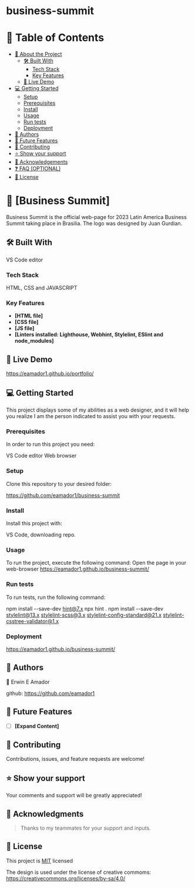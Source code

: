 # business-summit
# 📗 Table of Contents

- [📖 About the Project](#about-project)
  - [🛠 Built With](#built-with)
    - [Tech Stack](#tech-stack)
    - [Key Features](#key-features)
  - [🚀 Live Demo](#live-demo)
- [💻 Getting Started](#getting-started)
  - [Setup](#setup)
  - [Prerequisites](#prerequisites)
  - [Install](#install)
  - [Usage](#usage)
  - [Run tests](#run-tests)
  - [Deployment](#triangular_flag_on_post-deployment)
- [👥 Authors](#authors)
- [🔭 Future Features](#future-features)
- [🤝 Contributing](#contributing)
- [⭐️ Show your support](#support)
- [🙏 Acknowledgements](#acknowledgements)
- [❓ FAQ (OPTIONAL)](#faq)
- [📝 License](#license)


# 📖 [Business Summit] <a name="about-project"></a>

Business Summit is the official web-page for 2023 Latin America Business Summit taking place in Brasilia. The logo was designed by Juan Gurdian.  

## 🛠 Built With <a name="built-with"></a>

VS Code editor

### Tech Stack <a name="tech-stack"></a>

HTML, CSS and JAVASCRIPT

### Key Features <a name="key-features"></a>

- **[HTML file]**
- **[CSS file]**
- **[JS file]**
- **[Linters installed: Lighthouse, Webhint, Stylelint, ESlint and node_modules]**


## 🚀 Live Demo <a name="live-demo"></a>

 https://eamador1.github.io/portfolio/

## 💻 Getting Started <a name="getting-started"></a>

This project displays some of my abilities as a web designer, and it will help you realize I am the person indicated to assist you with your requests.

### Prerequisites

In order to run this project you need:

VS Code editor
Web browser

### Setup

Clone this repository to your desired folder:

https://github.com/eamador1/business-summit

### Install

Install this project with:

VS Code, downloading repo.

### Usage

To run the project, execute the following command: Open the page in your web-browser https://eamador1.github.io/business-summit/

### Run tests

To run tests, run the following command:

npm install --save-dev hint@7.x
npx hint .
npm install --save-dev stylelint@13.x stylelint-scss@3.x stylelint-config-standard@21.x stylelint-csstree-validator@1.x

### Deployment

https://eamador1.github.io/business-summit/

## 👥 Authors <a name="authors"></a>

👤 Erwin E Amador

github: https://github.com/eamador1

## 🔭 Future Features <a name="future-features"></a>

- [ ] **[Expand Content]**

## 🤝 Contributing <a name="contributing"></a>

Contributions, issues, and feature requests are welcome!

## ⭐️ Show your support <a name="support"></a>

Your comments and support will be greatly appreciated!

## 🙏 Acknowledgments <a name="acknowledgements"></a>

> Thanks to my teammates for your support and inputs.



## 📝 License <a name="license"></a>

This project is [MIT](./LICENSE) licensed

The design is used under the license of creative commoms: https://creativecommons.org/licenses/by-sa/4.0/

